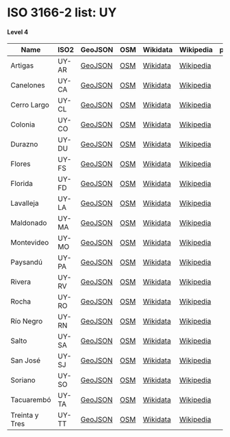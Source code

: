 # ISO 3166-2 list: UY


#### Level 4
Name | ISO2 | GeoJSON | OSM | Wikidata | Wikipedia | population 
--- | --- | --- | --- | --- | --- | --: 
Artigas | UY-AR | [GeoJSON](../../geojson/q8/iso2/UY/UY-AR.geojson) | [OSM](https://www.openstreetmap.org/relation/1617618) | [Wikidata](https://www.wikidata.org/wiki/Q16603) | [Wikipedia](http://en.wikipedia.org/wiki/es%3ADepartamento%20de%20Artigas) | 
Canelones | UY-CA | [GeoJSON](../../geojson/q8/iso2/UY/UY-CA.geojson) | [OSM](https://www.openstreetmap.org/relation/1625171) | [Wikidata](https://www.wikidata.org/wiki/Q16577) | [Wikipedia](http://en.wikipedia.org/wiki/es%3ADepartamento%20de%20Canelones) | 531,770
Cerro Largo | UY-CL | [GeoJSON](../../geojson/q8/iso2/UY/UY-CL.geojson) | [OSM](https://www.openstreetmap.org/relation/1656175) | [Wikidata](https://www.wikidata.org/wiki/Q16575) | [Wikipedia](http://en.wikipedia.org/wiki/es%3ADepartamento%20de%20Cerro%20Largo) | 84,698
Colonia | UY-CO | [GeoJSON](../../geojson/q8/iso2/UY/UY-CO.geojson) | [OSM](https://www.openstreetmap.org/relation/1650769) | [Wikidata](https://www.wikidata.org/wiki/Q16580) | [Wikipedia](http://en.wikipedia.org/wiki/es%3ADepartamento%20de%20Colonia) | 
Durazno | UY-DU | [GeoJSON](../../geojson/q8/iso2/UY/UY-DU.geojson) | [OSM](https://www.openstreetmap.org/relation/1646018) | [Wikidata](https://www.wikidata.org/wiki/Q16591) | [Wikipedia](http://en.wikipedia.org/wiki/es%3ADepartamento%20de%20Durazno) | 
Flores | UY-FS | [GeoJSON](../../geojson/q8/iso2/UY/UY-FS.geojson) | [OSM](https://www.openstreetmap.org/relation/1645684) | [Wikidata](https://www.wikidata.org/wiki/Q16578) | [Wikipedia](http://en.wikipedia.org/wiki/es%3ADepartamento%20de%20Flores) | 
Florida | UY-FD | [GeoJSON](../../geojson/q8/iso2/UY/UY-FD.geojson) | [OSM](https://www.openstreetmap.org/relation/1635164) | [Wikidata](https://www.wikidata.org/wiki/Q16593) | [Wikipedia](http://en.wikipedia.org/wiki/es%3ADepartamento%20de%20Florida) | 
Lavalleja | UY-LA | [GeoJSON](../../geojson/q8/iso2/UY/UY-LA.geojson) | [OSM](https://www.openstreetmap.org/relation/1635124) | [Wikidata](https://www.wikidata.org/wiki/Q460435) | [Wikipedia](http://en.wikipedia.org/wiki/es%3ADepartamento%20de%20Lavalleja) | 
Maldonado | UY-MA | [GeoJSON](../../geojson/q8/iso2/UY/UY-MA.geojson) | [OSM](https://www.openstreetmap.org/relation/1635117) | [Wikidata](https://www.wikidata.org/wiki/Q331196) | [Wikipedia](http://en.wikipedia.org/wiki/es%3ADepartamento%20de%20Maldonado) | 
Montevideo | UY-MO | [GeoJSON](../../geojson/q8/iso2/UY/UY-MO.geojson) | [OSM](https://www.openstreetmap.org/relation/1634207) | [Wikidata](https://www.wikidata.org/wiki/Q16594) | [Wikipedia](http://en.wikipedia.org/wiki/es%3ADepartamento%20de%20Montevideo) | 
Paysandú | UY-PA | [GeoJSON](../../geojson/q8/iso2/UY/UY-PA.geojson) | [OSM](https://www.openstreetmap.org/relation/1662387) | [Wikidata](https://www.wikidata.org/wiki/Q16576) | [Wikipedia](http://en.wikipedia.org/wiki/es%3ADepartamento%20de%20Paysand%C3%BA) | 
Rivera | UY-RV | [GeoJSON](../../geojson/q8/iso2/UY/UY-RV.geojson) | [OSM](https://www.openstreetmap.org/relation/1627812) | [Wikidata](https://www.wikidata.org/wiki/Q16609) | [Wikipedia](http://en.wikipedia.org/wiki/es%3ADepartamento%20de%20Rivera) | 
Rocha | UY-RO | [GeoJSON](../../geojson/q8/iso2/UY/UY-RO.geojson) | [OSM](https://www.openstreetmap.org/relation/1653142) | [Wikidata](https://www.wikidata.org/wiki/Q16582) | [Wikipedia](http://en.wikipedia.org/wiki/es%3ADepartamento%20de%20Rocha) | 
Río Negro | UY-RN | [GeoJSON](../../geojson/q8/iso2/UY/UY-RN.geojson) | [OSM](https://www.openstreetmap.org/relation/1662476) | [Wikidata](https://www.wikidata.org/wiki/Q16596) | [Wikipedia](http://en.wikipedia.org/wiki/es%3ADepartamento%20de%20R%C3%ADo%20Negro) | 
Salto | UY-SA | [GeoJSON](../../geojson/q8/iso2/UY/UY-SA.geojson) | [OSM](https://www.openstreetmap.org/relation/1614733) | [Wikidata](https://www.wikidata.org/wiki/Q16595) | [Wikipedia](http://en.wikipedia.org/wiki/es%3ADepartamento%20de%20Salto) | 
San José | UY-SJ | [GeoJSON](../../geojson/q8/iso2/UY/UY-SJ.geojson) | [OSM](https://www.openstreetmap.org/relation/1635189) | [Wikidata](https://www.wikidata.org/wiki/Q16579) | [Wikipedia](http://en.wikipedia.org/wiki/es%3ADepartamento%20de%20San%20Jos%C3%A9) | 
Soriano | UY-SO | [GeoJSON](../../geojson/q8/iso2/UY/UY-SO.geojson) | [OSM](https://www.openstreetmap.org/relation/1646600) | [Wikidata](https://www.wikidata.org/wiki/Q16584) | [Wikipedia](http://en.wikipedia.org/wiki/es%3ADepartamento%20de%20Soriano) | 
Tacuarembó | UY-TA | [GeoJSON](../../geojson/q8/iso2/UY/UY-TA.geojson) | [OSM](https://www.openstreetmap.org/relation/1662265) | [Wikidata](https://www.wikidata.org/wiki/Q16587) | [Wikipedia](http://en.wikipedia.org/wiki/es%3ADepartamento%20de%20Tacuaremb%C3%B3) | 
Treinta y Tres | UY-TT | [GeoJSON](../../geojson/q8/iso2/UY/UY-TT.geojson) | [OSM](https://www.openstreetmap.org/relation/1640982) | [Wikidata](https://www.wikidata.org/wiki/Q16610) | [Wikipedia](http://en.wikipedia.org/wiki/es%3ADepartamento%20de%20Treinta%20y%20Tres) | 
